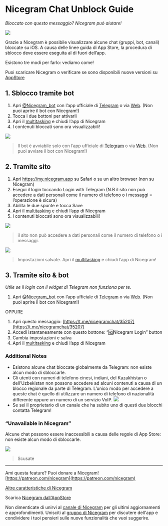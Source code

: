 # Nicegram Chat Unblock Guide
_Bloccato con questo messaggio? Nicegram può aiutare!_

![](/ChannelBlockedPornBubble.png)

Grazie a Nicegram è possibile visualizzare alcune chat (gruppi, bot, canali) bloccate su iOS.
A causa delle linee guida di App Store, la procedura di sblocco deve essere eseguita al di fuori dell’app.

Esistono tre modi per farlo: vediamo come!

Puoi scaricare Nicegram o verificare se sono disponibili nuove versioni su [AppStore](https://itunes.apple.com/app/id1457369322)

## 1. Sblocco tramite bot

1.  Apri [@Nicegram_bot](https://t.me/nicegram_bot) con l’app ufficiale di [Telegram](https://apps.apple.com/us/app/telegram-messenger/id686449807?uo=4) o via [Web](https://web.telegram.org/). (Non puoi aprire il bot con Nicegram!)
2.  Tocca i due bottoni per attivarli
3.  Apri il [multitasking](https://support.apple.com/it-it/HT202070) e chiudi l’app di Nicegram
4.  I contenuti bloccati sono ora visualizzabili!

![](/UnlockBot.png)

> Il bot è avviabile solo con l’app ufficiale di [Telegram](https://apps.apple.com/us/app/telegram-messenger/id686449807?uo=4) o via [Web](https://web.telegram.org/). (Non puoi avviare il bot con Nicegram!)

## 2. Tramite sito

1.  Apri https://my.nicegram.app su Safari o su un altro browser (non su Nicegram)
2.  Esegui il login toccando Login with Telegram (N.B il sito non può accedere a dati personali come il numero di telefono o i messaggi = l’operazione è sicura)
3.  Abilita le due spunte e tocca Save
4.  Apri il [multitasking](https://support.apple.com/it-it/HT202070) e chiudi l’app di Nicegram
5.  I contenuti bloccati sono ora visualizzabili!

![](/LoginTelegramAuth.png)

> il sito non può accedere a dati personali come il numero di telefono o i messaggi.


![](/MyNicegramAppSettings.png)

> Impostazioni salvate. Apri il [multitasking](https://support.apple.com/it-it/HT202070) e chiudi l’app di Nicegram!


## 3. Tramite sito & bot

_Utile se il login con il widget di Telegram non funziona per te._

1.  Apri [@Nicegram_bot](https://t.me/nicegram_bot) con l’app ufficiale di [Telegram](https://apps.apple.com/us/app/telegram-messenger/id686449807?uo=4) o via [Web](https://web.telegram.org/). (Non puoi aprire il bot con Nicegram!)

<aside>OPPURE</aside>

1.   Apri questo messaggio: [https://t.me/nicegramchat/35207](https://t.me/nicegramchat/35207)
2.   Accedi istantaneamente con questo bottone: “🆖Nicegram Login” button
3.   Cambia impostazioni e salva
4.   Apri il [multitasking](https://support.apple.com/it-it/HT202070) e chiudi l’app di Nicegram

### Additional Notes

* Esistono alcune chat bloccate globalmente da Telegram: non esiste alcun modo di sbloccarle.
* Gli utenti con numeri di telefono cinesi, indiani, del Kazakhistan o dell’Uzbekistan non possono accedere ad alcuni contenuti a causa di un blocco regionale da parte di Telegram. L’unico modo per accedere a queste chat è quello di utilizzare un numero di telefono di nazionalità differente oppure un numero di un servizio VoIP.
	![](/ChannelBlockedPornMessage.png)
* Se sei il proprietario di un canale che ha subito uno di questi due blocchi contatta Telegram!

### “Unavailable in Nicegram”

Alcune chat possono essere inaccessibili a causa delle regole di App Store: non esiste alcun modo di sbloccarle.


![](/UnavailableInNicegram.png)

> Scusate

<hr>

Ami questa feature? Puoi donare a Nicegram! [https://patreon.com/nicegram](https://patreon.com/nicegram)

[Altre caratteristiche di Nicegram](/features)

Scarica [Nicegram dall'AppStore](https://itunes.apple.com/app/id1457369322)

Non dimenticate di unirvi al [canale di Nicegram](https://t.me/nicegramapp) per gli ultimi aggiornamenti e approfondimenti. Unisciti al [gruppo di Nicegram](https://t.me/nicegram_it) per discutere dell'app e condividere i tuoi pensieri sulle nuove funzionalità che vuoi suggerire.

